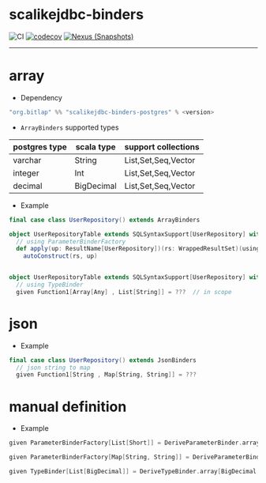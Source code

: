 # scalikejdbc-binders

![CI][Badge-CI]  [![codecov][Badge-Codecov]][Link-Codecov]   [![Nexus (Snapshots)][Badge-Snapshots]][Link-Snapshots] 

[Badge-CI]: https://github.com/bitlap/scalikejdbc-binders/actions/workflows/ScalaCI.yml/badge.svg
[Badge-Codecov]: https://codecov.io/gh/bitlap/scalikejdbc-binders/branch/master/graph/badge.svg?token=IA596YRTOT
[Badge-Snapshots]: https://img.shields.io/nexus/s/org.bitlap/scalikejdbc-binders-postgres_3?server=https%3A%2F%2Fs01.oss.sonatype.org

[Link-Codecov]: https://codecov.io/gh/bitlap/scalikejdbc-binders
[Link-Snapshots]: https://s01.oss.sonatype.org/content/repositories/snapshots/org/bitlap/scalikejdbc-binders-postgres_3

----

# array

- Dependency

```scala
"org.bitlap" %% "scalikejdbc-binders-postgres" % <version>
```

- `ArrayBinders` supported types
 
| postgres type | scala type | support collections |
|---------------|------------|---------------------|
| varchar       | String     | List,Set,Seq,Vector |
| integer       | Int        | List,Set,Seq,Vector |
| decimal       | BigDecimal | List,Set,Seq,Vector |

- Example

```scala
final case class UserRepository() extends ArrayBinders

object UserRepositoryTable extends SQLSyntaxSupport[UserRepository] with ArrayBinders:
  // using ParameterBinderFactory
  def apply(up: ResultName[UserRepository])(rs: WrappedResultSet)(using connection: Connection): UserRepository =
    autoConstruct(rs, up) 


object UserRepositoryTable extends SQLSyntaxSupport[UserRepository] with ArrayBinders:
  // using TypeBinder
  given Function1[Array[Any] , List[String]] = ???  // in scope
```

# json

- Example
```scala
final case class UserRepository() extends JsonBinders
  // json string to map 
  given Function1[String , Map[String, String]] = ???
```

# manual definition

- Example
```scala
given ParameterBinderFactory[List[Short]] = DeriveParameterBinder.array[Short, List](OType.Short, _.toArray)

given ParameterBinderFactory[Map[String, String]] = DeriveParameterBinder.json[Map[String, String]](toJson)

given TypeBinder[List[BigDecimal]] = DeriveTypeBinder.array[BigDecimal, List](_.toList.map(s => BigDecimal(s.toString)), Nil)
```